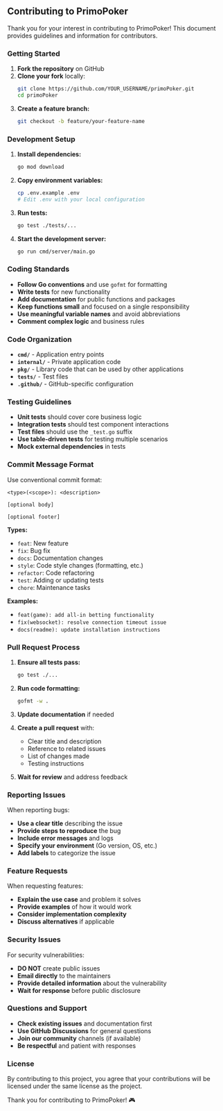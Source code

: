 ## Contributing to PrimoPoker

Thank you for your interest in contributing to PrimoPoker! This document provides guidelines and information for contributors.

### Getting Started

1. **Fork the repository** on GitHub
2. **Clone your fork** locally:
   ```bash
   git clone https://github.com/YOUR_USERNAME/primoPoker.git
   cd primoPoker
   ```
3. **Create a feature branch:**
   ```bash
   git checkout -b feature/your-feature-name
   ```

### Development Setup

1. **Install dependencies:**
   ```bash
   go mod download
   ```

2. **Copy environment variables:**
   ```bash
   cp .env.example .env
   # Edit .env with your local configuration
   ```

3. **Run tests:**
   ```bash
   go test ./tests/...
   ```

4. **Start the development server:**
   ```bash
   go run cmd/server/main.go
   ```

### Coding Standards

- **Follow Go conventions** and use `gofmt` for formatting
- **Write tests** for new functionality
- **Add documentation** for public functions and packages
- **Keep functions small** and focused on a single responsibility
- **Use meaningful variable names** and avoid abbreviations
- **Comment complex logic** and business rules

### Code Organization

- **`cmd/`** - Application entry points
- **`internal/`** - Private application code
- **`pkg/`** - Library code that can be used by other applications
- **`tests/`** - Test files
- **`.github/`** - GitHub-specific configuration

### Testing Guidelines

- **Unit tests** should cover core business logic
- **Integration tests** should test component interactions
- **Test files** should use the `_test.go` suffix
- **Use table-driven tests** for testing multiple scenarios
- **Mock external dependencies** in tests

### Commit Message Format

Use conventional commit format:

```
<type>(<scope>): <description>

[optional body]

[optional footer]
```

**Types:**
- `feat`: New feature
- `fix`: Bug fix
- `docs`: Documentation changes
- `style`: Code style changes (formatting, etc.)
- `refactor`: Code refactoring
- `test`: Adding or updating tests
- `chore`: Maintenance tasks

**Examples:**
- `feat(game): add all-in betting functionality`
- `fix(websocket): resolve connection timeout issue`
- `docs(readme): update installation instructions`

### Pull Request Process

1. **Ensure all tests pass:**
   ```bash
   go test ./...
   ```

2. **Run code formatting:**
   ```bash
   gofmt -w .
   ```

3. **Update documentation** if needed

4. **Create a pull request** with:
   - Clear title and description
   - Reference to related issues
   - List of changes made
   - Testing instructions

5. **Wait for review** and address feedback

### Reporting Issues

When reporting bugs:

- **Use a clear title** describing the issue
- **Provide steps to reproduce** the bug
- **Include error messages** and logs
- **Specify your environment** (Go version, OS, etc.)
- **Add labels** to categorize the issue

### Feature Requests

When requesting features:

- **Explain the use case** and problem it solves
- **Provide examples** of how it would work
- **Consider implementation complexity**
- **Discuss alternatives** if applicable

### Security Issues

For security vulnerabilities:

- **DO NOT** create public issues
- **Email directly** to the maintainers
- **Provide detailed information** about the vulnerability
- **Wait for response** before public disclosure

### Questions and Support

- **Check existing issues** and documentation first
- **Use GitHub Discussions** for general questions
- **Join our community** channels (if available)
- **Be respectful** and patient with responses

### License

By contributing to this project, you agree that your contributions will be licensed under the same license as the project.

Thank you for contributing to PrimoPoker! 🎮
